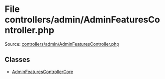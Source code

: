 File controllers/admin/AdminFeaturesController.php
=========

Source: [controllers/admin/AdminFeaturesController.php](https://github.com/PrestaShop/PrestaShop/blob/1.5.0.1/controllers/admin/AdminFeaturesController.php)


Classes
-------

* [AdminFeaturesControllerCore](class.AdminFeaturesControllerCore.md)

